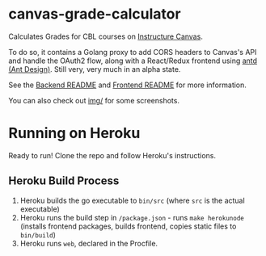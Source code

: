 # canvas-grade-calculator

Calculates Grades for CBL courses on [Instructure Canvas](https://github.com/instructure/canvas-lms).

To do so, it contains a Golang proxy to add CORS headers to Canvas's API and handle the OAuth2 flow, along with a React/Redux frontend using [antd (Ant Design)](https://ant.design). Still very, very much in an alpha state.

See the [Backend README](backend/README.md) and [Frontend README](frontend/README.md) for more information.

You can also check out [img/](img/) for some screenshots.

# Running on Heroku

Ready to run! Clone the repo and follow Heroku's instructions.

## Heroku Build Process

1. Heroku builds the go executable to `bin/src` (where `src` is the actual executable)
2. Heroku runs the build step in `/package.json` - runs `make herokunode` (installs frontend packages, builds frontend, copies static files to `bin/build`)
3. Heroku runs `web`, declared in the Procfile.
